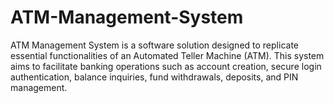 # ATM-Management-System
ATM Management System is a software solution designed to replicate essential functionalities of an Automated Teller Machine (ATM). This system aims to facilitate banking operations such as account creation, secure login authentication, balance inquiries, fund withdrawals, deposits, and PIN management. 
